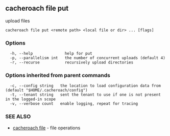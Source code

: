## cacheroach file put

upload files

```
cacheroach file put <remote path> <local file or dir> ... [flags]
```

### Options

```
  -h, --help              help for put
  -p, --parallelism int   the number of concurrent uploads (default 4)
  -r, --recurse           recursively upload directories
```

### Options inherited from parent commands

```
  -c, --config string   the location to load configuration data from (default "$HOME/.cacheroach/config")
  -t, --tenant string   sent the tenant to use if one is not present in the logged-in scope
  -v, --verbose count   enable logging, repeat for tracing
```

### SEE ALSO

* [cacheroach file](cacheroach_file.md)	 - file operations

